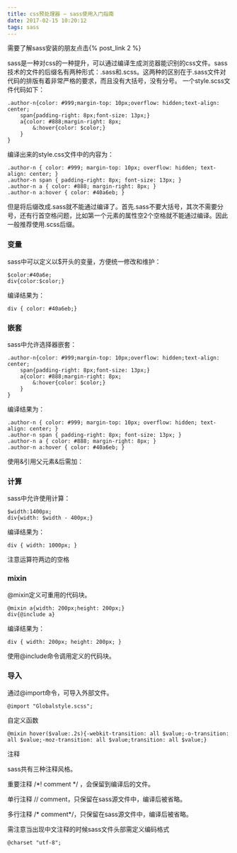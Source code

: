 ```yaml
---
title: css预处理器 – sass使用入门指南
date: 2017-02-15 10:20:12
tags: sass
---
```


需要了解sass安装的朋友点击{% post_link 2 %}

sass是一种对css的一种提升，可以通过编译生成浏览器能识别的css文件。sass技术的文件的后缀名有两种形式：.sass和.scss。这两种的区别在于.sass文件对代码的排版有着非常严格的要求，而且没有大括号，没有分号。
一个style.scss文件代码如下：
```
.author-n{color: #999;margin-top: 10px;overflow: hidden;text-align: center;
    span{padding-right: 8px;font-size: 13px;}
    a{color: #888;margin-right: 8px;
        &:hover{color: $color;}
    }
}
```
<!--more-->
编译出来的style.css文件中的内容为：
```
.author-n { color: #999; margin-top: 10px; overflow: hidden; text-align: center; }
.author-n span { padding-right: 8px; font-size: 13px; }
.author-n a { color: #888; margin-right: 8px; }
.author-n a:hover { color: #40a6eb; }
```
但是将后缀改成.sass就不能通过编译了。首先.sass不要大括号，其次不需要分号，还有行首空格问题，比如第一个元素的属性空2个空格就不能通过编译。因此一般推荐使用.scss后缀。

### 变量

sass中可以定义以$开头的变量，方便统一修改和维护：
```
$color:#40a6e;
div{color:$color;}
```
编译结果为：
```
div { color: #40a6eb;}
```
### 嵌套

sass中允许选择器嵌套：
```
.author-n{color: #999;margin-top: 10px;overflow: hidden;text-align: center;
    span{padding-right: 8px;font-size: 13px;}
    a{color: #888;margin-right: 8px;
        &:hover{color: $color;}
    }
}
```
编译结果为：
```
.author-n { color: #999; margin-top: 10px; overflow: hidden; text-align: center; }
.author-n span { padding-right: 8px; font-size: 13px; }
.author-n a { color: #888; margin-right: 8px; }
.author-n a:hover { color: #40a6eb; }
```
使用&引用父元素&后需加：

### 计算

sass中允许使用计算：
```
$width:1400px;
div{width: $width - 400px;}
```
编译结果为：
```
div { width: 1000px; }
```
注意运算符两边的空格

### mixin

@mixin定义可重用的代码块。
```
@mixin a{width: 200px;height: 200px;}
div{@include a}
```
编译结果为：
```
div { width: 200px; height: 200px; }
```
使用@include命令调用定义的代码块。

### 导入

通过@import命令，可导入外部文件。
```
@import "Globalstyle.scss";
```
自定义函数
```
@mixin hover($value:.2s){-webkit-transition: all $value;-o-transition: all $value;-moz-transition: all $value;transition: all $value;}
```
注释

sass共有三种注释风格。

重要注释 /*! comment */ ，会保留到编译后的文件。

单行注释 // comment，只保留在sass源文件中，编译后被省略。

多行注释 /* comment*/，只保留在sass源文件中，编译后被省略。

需注意当出现中文注释的时候sass文件头部需定义编码格式
```
@charset "utf-8";
```